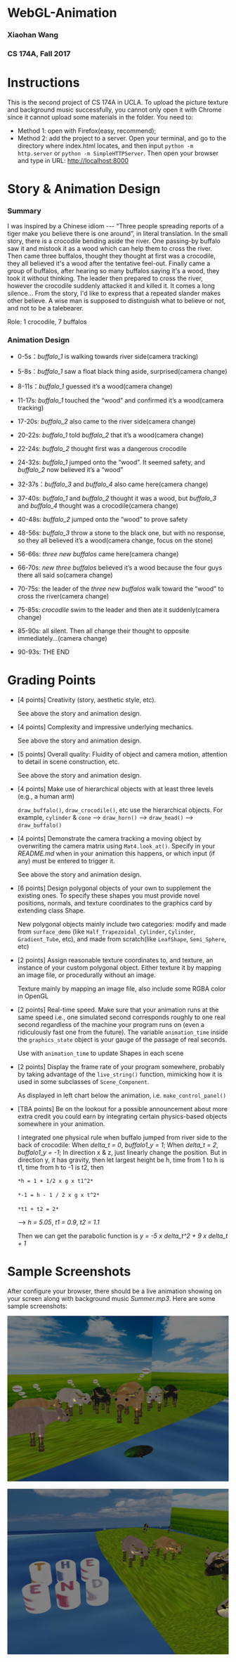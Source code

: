 # WebGL-Animation

### Xiaohan Wang
### CS 174A, Fall 2017


# Instructions
This is the second project of CS 174A in UCLA. To upload the picture texture and background music successfully, you cannot only open it with Chrome since 
it cannot upload some materials in the folder. You need to:
  - Method 1: open with Firefox(easy, recommend);
  - Method 2: add the project to a server. Open your terminal, and go to the directory where index.html locates, and then input ``python -m http.server`` or ``python -m SimpleHTTPServer``. Then open your browser and type in URL: <http://localhost:8000>


# Story & Animation Design
### Summary
I was inspired by a Chinese idiom --- “Three people spreading reports of a tiger make you believe there is one around”, in literal translation. In the small story, there is a crocodile bending aside the river. One passing-by buffalo saw it and mistook it as a wood which can help them to cross the river. Then came three buffalos, thought they thought at first was a crocodile, they all believed it's a wood after the tentative feel-out. Finally came a group of buffalos, after hearing so many buffalos saying it's a wood, they took it without thinking. The leader then prepared to cross the river, however the crocodile suddenly attacked it and killed it. It comes a long silence... From the story, I'd like to express that a repeated slander makes other believe. A wise man is supposed to distinguish what to believe or not, and not to be a talebearer.

Role: 1 crocodile, 7 buffalos

### Animation Design
- 0-5s：*buffalo_1* is walking towards river side(camera tracking)

- 5-8s：*buffalo_1* saw a float black thing aside, surprised(camera change)

- 8-11s：*buffalo_1* guessed it’s a wood(camera change)

- 11-17s: *buffalo_1* touched the “wood” and confirmed it’s a wood(camera tracking)

- 17-20s: *buffalo_2* also came to the river side(camera change)

- 20-22s: *buffalo_1* told *buffalo_2* that it’s a wood(camera change)

- 22-24s: *buffalo_2* thought first was a dangerous crocodile

- 24-32s: *buffalo_1* jumped onto the “wood”. It seemed safety, and *buffalo_2* now believed it’s a “wood”

- 32-37s：*buffalo_3* and *buffalo_4* also came here(camera change)

- 37-40s: *buffalo_1* and *buffalo_2* thought it was a wood, but *buffalo_3* and *buffalo_4* thought was a crocodile(camera change)

- 40-48s: *buffalo_2* jumped onto the “wood” to prove safety

- 48-56s: *buffalo_3* throw a stone to the black one, but with no response, so they all believed it’s a wood(camera change, focus on the stone)

- 56-66s: *three new buffalos* came here(camera change)

- 66-70s: *new three buffalos* believed it’s a wood because the four guys there all said so(camera change)

- 70-75s: the leader of the *three new buffalos* walk toward the “wood” to cross the river(camera change)

- 75-85s: *crocodile* swim to the leader and then ate it suddenly(camera change)

- 85-90s: all silent. Then all change their thought to opposite immediately…(camera change)

- 90-93s: THE END


# Grading Points
- [4 points] Creativity (story, aesthetic style, etc).
  
  See above the story and animation design.

- [4 points] Complexity and impressive underlying mechanics.

  See above the story and animation design.

- [5 points] Overall quality: Fluidity of object and camera motion, attention to detail in scene construction, etc.

  See above the story and animation design.

- [4 points] Make use of hierarchical objects with at least three levels (e.g., a human arm)

  ``draw_buffalo()``, ``draw_crocodile()``, etc use the hierarchical objects. For example, ``cylinder`` & ``cone`` --> ``draw_horn()`` --> ``draw_head()`` --> ``draw_buffalo()`` 

- [4 points] Demonstrate the camera tracking a moving object by overwriting the camera matrix using ``Mat4.look_at()``. Specify in your *README.md* when in your animation this happens, or which input (if any) must be entered to trigger it.

  See above the story and animation design.

- [6 points] Design polygonal objects of your own to supplement the existing ones. To specify these shapes you must provide novel positions, normals, and texture coordinates to the graphics card by extending class Shape.

  New polygonal objects mainly include two categories: modify and made from ``surface_demo`` (like ``Half_Trapezoidal_Cylinder``, ``Cylinder``, ``Gradient_Tube``, etc), and made from scratch(like ``LeafShape``, ``Semi_Sphere``, etc)

- [2 points] Assign reasonable texture coordinates to, and texture, an instance of your custom polygonal object. Either texture it by mapping an image file, or procedurally without an image.

  Texture mainly by mapping an image file, also include some RGBA color in OpenGL

- [2 points] Real-time speed. Make sure that your animation runs at the same speed i.e., one simulated second corresponds roughly to one real second regardless of the machine your program runs on (even a ridiculously fast one from the future). The variable ``animation_time`` inside the ``graphics_state`` object is your gauge of the passage of real seconds.

  Use with ``animation_time`` to update Shapes in each scene

- [2 points] Display the frame rate of your program somewhere, probably by taking advantage of the ``live_string()`` function, mimicking how it is used in some subclasses of ``Scene_Component``.

  As displayed in left chart below the animation, i.e. ``make_control_panel()``

- [TBA points] Be on the lookout for a possible announcement about more extra credit you could earn by integrating certain physics-based objects somewhere in your animation.

  I integrated one physical rule when buffalo jumped from river side to the back of crocodile:
  	When *delta_t = 0*, *buffalo1_y = 1*;
    When *delta_t = 2*, *buffalo1_y = -1*;
    In direction x & z, just linearly change the position. But in direction y, it has gravity, then let largest height be h, time from 1 to h is t1, time from h to -1 is t2, then

      *h = 1 + 1/2 x g x t1^2*      

      *-1 = h - 1 / 2 x g x t^2*  

      *t1 + t2 = 2*             

  --> *h = 5.05*, *t1 = 0.9*, *t2 = 1.1*

    Then we can get the parabolic function is *y = -5 x delta_t^2 + 9 x delta_t + 1*


# Sample Screenshots
After configure your browser, there should be a live animation showing on your screen along with background music *Summer.mp3*. Here are some sample screenshots:

![Screenshot_1](https://github.com/Wangxh329/WebGL-Animation/blob/master/assets/sample_screenshot/screenshot_1.jpeg?raw=true)

![Screenshot_2](https://github.com/Wangxh329/WebGL-Animation/blob/master/assets/sample_screenshot/screenshot_2.jpeg?raw=true)